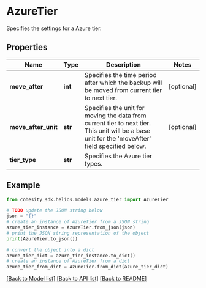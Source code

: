 # AzureTier

Specifies the settings for a Azure tier.

## Properties

Name | Type | Description | Notes
------------ | ------------- | ------------- | -------------
**move_after** | **int** | Specifies the time period after which the backup will be moved from current tier to next tier. | [optional] 
**move_after_unit** | **str** | Specifies the unit for moving the data from current tier to next tier. This unit will be a base unit for the &#39;moveAfter&#39; field specified below. | [optional] 
**tier_type** | **str** | Specifies the Azure tier types. | 

## Example

```python
from cohesity_sdk.helios.models.azure_tier import AzureTier

# TODO update the JSON string below
json = "{}"
# create an instance of AzureTier from a JSON string
azure_tier_instance = AzureTier.from_json(json)
# print the JSON string representation of the object
print(AzureTier.to_json())

# convert the object into a dict
azure_tier_dict = azure_tier_instance.to_dict()
# create an instance of AzureTier from a dict
azure_tier_from_dict = AzureTier.from_dict(azure_tier_dict)
```
[[Back to Model list]](../README.md#documentation-for-models) [[Back to API list]](../README.md#documentation-for-api-endpoints) [[Back to README]](../README.md)


